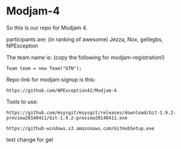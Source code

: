 Modjam-4
=======

So this is our repo for Modjam 4.

participants are: (in ranking of awesome)
Jezza, Nox, gellegbs, NPException

The team name is: (copy the following for modjam-registration!)
```
Team team = new Team("GTN");
```


Repo-link for modjam signup is this:
```
https://github.com/NPException42/Modjam-4
```


Tools to use:
```
https://github.com/msysgit/msysgit/releases/download/Git-1.9.2-preview20140411/Git-1.9.2-preview20140411.exe

https://github-windows.s3.amazonaws.com/GitHubSetup.exe
```

test change for gel
